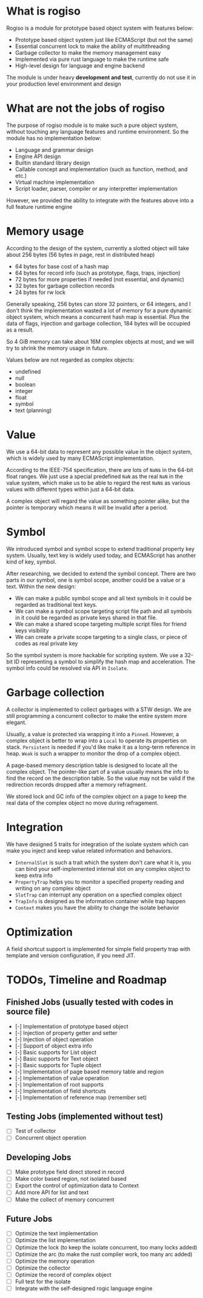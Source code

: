 # What is rogiso

Rogiso is a module for prototype based object system with features below:

* Prototype based object system just like ECMAScript (but not the same)
* Essential concurrent lock to make the ability of multithreading
* Garbage collector to make the memory management easy
* Implemented via pure rust language to make the runtime safe
* High-level design for language and engine backend

The module is under heavy **development and test**, currently do not use 
it in your production level environment and design

# What are not the jobs of rogiso

The purpose of rogiso module is to make such a pure object system, without 
touching any language features and runtime environment. So the module has 
no implementation below:

* Language and grammar design
* Engine API design 
* Builtin standard library design
* Callable concept and implementation (such as function, method, and etc.)
* Virtual machine implementation
* Script loader, parser, compiler or any interpretter implementation

However, we provided the ability to integrate with the features above into
a full feature runtime engine

# Memory usage

According to the design of the system, currently a slotted object will take
about 256 bytes (56 bytes in page, rest in distributed heap)

* 64 bytes for base cost of a hash map
* 64 bytes for record info (such as prototype, flags, traps, injection)
* 72 bytes for more properties if needed (not essential, and dynamic)
* 32 bytes for garbage collection records
* 24 bytes for rw lock

Generally speaking, 256 bytes can store 32 pointers, or 64 integers, and 
I don't think the implementation wasted a lot of memory for a pure dynamic 
object system, which means a concurrent hash map is essential. Plus the 
data of flags, injection and garbage collection, 184 bytes will be 
occupied as a result.

So 4 GiB memory can take about 16M complex objects at most, and we will 
try to shrink the memory usage in future. 

Values below are not regarded as complex objects:

* undefined
* null
* boolean
* integer
* float
* symbol
* text (planning)

# Value

We use a 64-bit data to represent any possible value in the object 
system, which is widely used by many ECMAScript implementation.

According to the IEEE-754 specification, there are lots of `NaN`s in the 
64-bit float ranges. We just use a special predefined `NaN` as the real 
`NaN` in the value system, which make us to be able to regard the rest 
`NaN`s as various values with different types within just a 64-bit data.

A complex object will regard the value as something pointer alike, but
the pointer is temporary which means it will be invalid after a period.

# Symbol

We introduced symbol and symbol scope to extend traditional property key
system. Usually, text key is widely used today, and ECMAScript has another
kind of key, symbol. 

After researching, we decided to extend the symbol concept. There are two
parts in our symbol, one is symbol scope, another could be a value or a 
text. Within the new design:

* We can make a public symbol scope and all 
  text symbols in it could be regarded as traditional text keys. 
* We can make a symbol scope targeting script file path and all 
  symbols in it could be regarded as private keys shared in that file. 
* We can make a shared scope targeting multiple script files for friend 
  keys visibility
* We can create a private scope targeting to a single class, or piece of 
  codes as real private key

So the symbol system is more hackable for scripting system. We use a 
32-bit ID representing a symbol to simplify the hash map and acceleration. 
The symbol info could be resolved via API in `Isolate`.

# Garbage collection

A collector is implemented to collect garbages with a STW design. We are
still programming a concurrent collector to make the entire system more
elegant.

Usually, a value is protected via wrapping it into a `Pinned`. However, a
complex object is better to wrap into a `Local` to operate its properties
on stack. `Persistent` is needed if you'd like make it as a long-term 
reference in heap. `Weak` is such a wrapper to monitor the drop of a 
complex object.

A page-based memory description table is designed to locate all the 
complex object. The pointer-like part of a value usually means the info
to find the record on the description table. So the value may not be 
valid if the redirection records dropped after a memory refragment. 

We stored lock and GC info of the complex object on a page to keep the 
real data of the complex object no move during refragement.

# Integration

We have designed 5 traits for integration of the isolate system which 
can make you inject and keep value related information and behaviors.

* `InternalSlot` is such a trait which the system don't care what it is, 
  you can bind your self-implemented internal slot on any complex object
  to keep extra info
* `PropertyTrap` helps you to monitor a specified property reading and 
  writing on any complex object
* `SlotTrap` can interrupt any operation on a specfied complex object
* `TrapInfo` is designed as the information container while trap happen
* `Context` makes you have the ability to change the isolate behavior

# Optimization

A field shortcut support is implemented for simple field property trap
with template and version configuration, if you need JIT.

# TODOs, Timeline and Roadmap

## Finished Jobs (usually tested with codes in source file)

* [-] Implementation of prototype based object
* [-] Injection of property getter and setter
* [-] Injection of object operation
* [-] Support of object extra info
* [-] Basic supports for List object
* [-] Basic supports for Text object
* [-] Basic supports for Tuple object
* [-] Implementation of page based memory table and region
* [-] Implementation of value operation
* [-] Implementation of root supports
* [-] Implementation of field shortcuts
* [-] Implementation of reference map (remember set)

## Testing Jobs (implemented without test)

* [ ] Test of collector
* [ ] Concurrent object operation

## Developing Jobs

* [ ] Make prototype field direct stored in record
* [ ] Make color based region, not isolated based
* [ ] Export the control of optimization data to Context
* [ ] Add more API for list and text
* [ ] Make the collect of memory concurrent

## Future Jobs

* [ ] Optimize the text implementation
* [ ] Optimize the list implementation
* [ ] Optimize the lock (to keep the isolate concurrent, too many locks added)
* [ ] Optimize the arc (to make the rust compiler work, too many arc added)
* [ ] Optimize the memory operation
* [ ] Optimize the collector
* [ ] Optimize the record of complex object
* [ ] Full test for the isolate
* [ ] Integrate with the self-designed rogic language engine 
